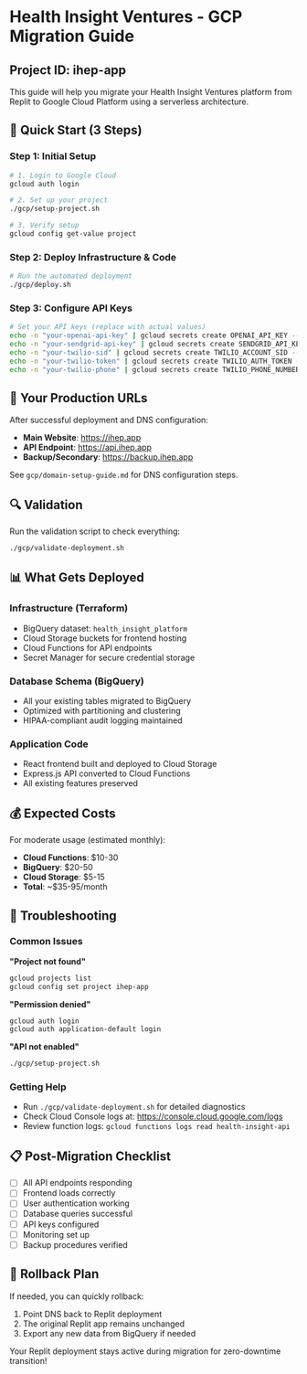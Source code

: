 # Health Insight Ventures - GCP Migration Guide
## Project ID: ihep-app

This guide will help you migrate your Health Insight Ventures platform from Replit to Google Cloud Platform using a serverless architecture.

## 🚀 Quick Start (3 Steps)

### Step 1: Initial Setup
```bash
# 1. Login to Google Cloud
gcloud auth login

# 2. Set up your project
./gcp/setup-project.sh

# 3. Verify setup
gcloud config get-value project
```

### Step 2: Deploy Infrastructure & Code
```bash
# Run the automated deployment
./gcp/deploy.sh
```

### Step 3: Configure API Keys
```bash
# Set your API keys (replace with actual values)
echo -n "your-openai-api-key" | gcloud secrets create OPENAI_API_KEY --data-file=-
echo -n "your-sendgrid-api-key" | gcloud secrets create SENDGRID_API_KEY --data-file=-
echo -n "your-twilio-sid" | gcloud secrets create TWILIO_ACCOUNT_SID --data-file=-
echo -n "your-twilio-token" | gcloud secrets create TWILIO_AUTH_TOKEN --data-file=-
echo -n "your-twilio-phone" | gcloud secrets create TWILIO_PHONE_NUMBER --data-file=-
```

## 🎯 Your Production URLs

After successful deployment and DNS configuration:
- **Main Website**: https://ihep.app
- **API Endpoint**: https://api.ihep.app
- **Backup/Secondary**: https://backup.ihep.app

See `gcp/domain-setup-guide.md` for DNS configuration steps.

## 🔍 Validation

Run the validation script to check everything:
```bash
./gcp/validate-deployment.sh
```

## 📊 What Gets Deployed

### Infrastructure (Terraform)
- BigQuery dataset: `health_insight_platform`
- Cloud Storage buckets for frontend hosting
- Cloud Functions for API endpoints
- Secret Manager for secure credential storage

### Database Schema (BigQuery)
- All your existing tables migrated to BigQuery
- Optimized with partitioning and clustering
- HIPAA-compliant audit logging maintained

### Application Code
- React frontend built and deployed to Cloud Storage
- Express.js API converted to Cloud Functions
- All existing features preserved

## 💰 Expected Costs

For moderate usage (estimated monthly):
- **Cloud Functions**: $10-30
- **BigQuery**: $20-50  
- **Cloud Storage**: $5-15
- **Total**: ~$35-95/month

## 🔧 Troubleshooting

### Common Issues

**"Project not found"**
```bash
gcloud projects list
gcloud config set project ihep-app
```

**"Permission denied"**
```bash
gcloud auth login
gcloud auth application-default login
```

**"API not enabled"**
```bash
./gcp/setup-project.sh
```

### Getting Help
- Run `./gcp/validate-deployment.sh` for detailed diagnostics
- Check Cloud Console logs at: https://console.cloud.google.com/logs
- Review function logs: `gcloud functions logs read health-insight-api`

## 📋 Post-Migration Checklist

- [ ] All API endpoints responding
- [ ] Frontend loads correctly
- [ ] User authentication working
- [ ] Database queries successful
- [ ] API keys configured
- [ ] Monitoring set up
- [ ] Backup procedures verified

## 🔄 Rollback Plan

If needed, you can quickly rollback:
1. Point DNS back to Replit deployment
2. The original Replit app remains unchanged
3. Export any new data from BigQuery if needed

Your Replit deployment stays active during migration for zero-downtime transition!